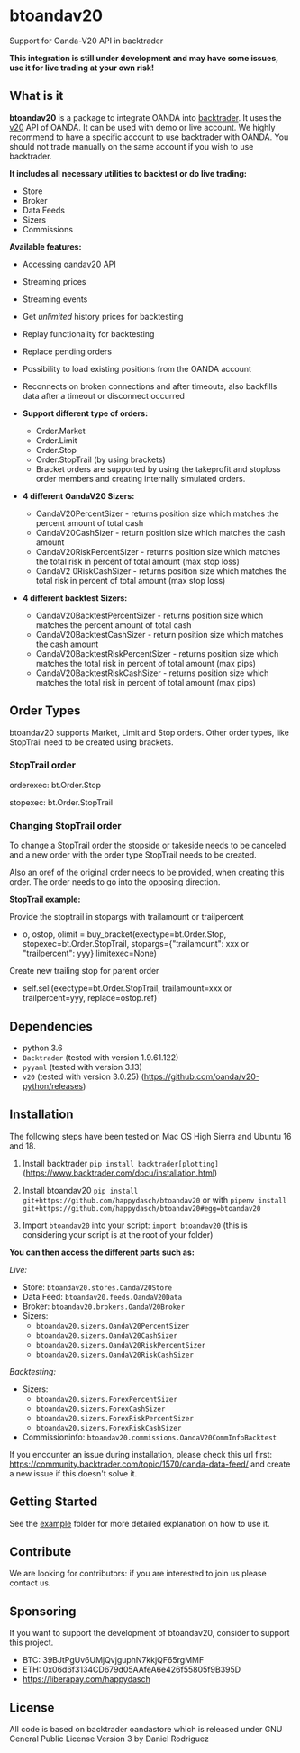 # btoandav20

Support for Oanda-V20 API in backtrader

**This  integration is still under development and may have some issues, use it for live trading at your own risk!**

## What is it

**btoandav20** is a package to integrate OANDA into [backtrader](https://www.backtrader.com/).
It uses the [v20](http://developer.oanda.com/rest-live-v20/introduction/) API of OANDA. It can be used with demo or live account.
We highly recommend to have a specific account to use backtrader with OANDA. You should not trade manually on the same account if you wish to use backtrader.

**It includes all necessary utilities to backtest or do live trading:**

* Store
* Broker
* Data Feeds
* Sizers
* Commissions

**Available features:**

* Accessing oandav20 API
* Streaming prices
* Streaming events
* Get *unlimited* history prices for backtesting
* Replay functionality for backtesting
* Replace pending orders
* Possibility to load existing positions from the OANDA account
* Reconnects on broken connections and after timeouts, also backfills data after a timeout or disconnect occurred

* **Support different type of orders:**
  * Order.Market
  * Order.Limit
  * Order.Stop
  * Order.StopTrail (by using brackets)
  * Bracket orders are supported by using the takeprofit and stoploss order members and creating internally simulated orders.

* **4 different OandaV20 Sizers:**
  * OandaV20PercentSizer - returns position size which matches the percent amount of total cash
  * OandaV20CashSizer - return position size which matches the cash amount
  * OandaV20RiskPercentSizer - returns position size which matches the total risk in percent of total amount (max stop loss)
  * OandaV2
  0RiskCashSizer - returns position size which matches the total risk in percent of total amount (max stop loss)

* **4 different backtest Sizers:**
  * OandaV20BacktestPercentSizer - returns position size which matches the percent amount of total cash
  * OandaV20BacktestCashSizer - return position size which matches the cash amount
  * OandaV20BacktestRiskPercentSizer - returns position size which matches the total risk in percent of total amount (max pips)
  * OandaV20BacktestRiskCashSizer - returns position size which matches the total risk in percent of total amount (max pips)

## Order Types

btoandav20 supports Market, Limit and Stop orders. Other order types, like StopTrail need to be created using brackets.

### StopTrail order

orderexec: bt.Order.Stop

stopexec: bt.Order.StopTrail

### Changing StopTrail order

To change a StopTrail order the stopside or takeside needs to be canceled and a new order with the order type StopTrail needs to be created.

Also an oref of the original order needs to be provided, when creating this order.
The order needs to go into the opposing direction.

**StopTrail example:**

Provide the stoptrail in stopargs with trailamount or trailpercent

* o, ostop, olimit = buy_bracket(exectype=bt.Order.Stop, stopexec=bt.Order.StopTrail, stopargs={"trailamount": xxx or "trailpercent": yyy} limitexec=None)

Create new trailing stop for parent order

* self.sell(exectype=bt.Order.StopTrail, trailamount=xxx or trailpercent=yyy, replace=ostop.ref)

## Dependencies

* python 3.6
* ``Backtrader`` (tested with version 1.9.61.122)
* ``pyyaml`` (tested with version 3.13)
* ``v20`` (tested with version 3.0.25) (<https://github.com/oanda/v20-python/releases>)

## Installation

The following steps have been tested on Mac OS High Sierra and Ubuntu 16 and 18.

1. Install backtrader ``pip install backtrader[plotting]`` (<https://www.backtrader.com/docu/installation.html>)
2. Install btoandav20 ``pip install git+https://github.com/happydasch/btoandav20``
   or with ``pipenv install git+https://github.com/happydasch/btoandav20#egg=btoandav20``

3. Import ``btoandav20`` into your script: ``import btoandav20`` (this is considering your script is at the root of your folder)

**You can then access the different parts such as:**

*Live:*

* Store: ``btoandav20.stores.OandaV20Store``
* Data Feed: ``btoandav20.feeds.OandaV20Data``
* Broker: ``btoandav20.brokers.OandaV20Broker``
* Sizers:
  * ``btoandav20.sizers.OandaV20PercentSizer``
  * ``btoandav20.sizers.OandaV20CashSizer``
  * ``btoandav20.sizers.OandaV20RiskPercentSizer``
  * ``btoandav20.sizers.OandaV20RiskCashSizer``

*Backtesting:*

* Sizers:
  * ``btoandav20.sizers.ForexPercentSizer``
  * ``btoandav20.sizers.ForexCashSizer``
  * ``btoandav20.sizers.ForexRiskPercentSizer``
  * ``btoandav20.sizers.ForexRiskCashSizer``
* Commissioninfo: ``btoandav20.commissions.OandaV20CommInfoBacktest``

If you encounter an issue during installation, please check this url first: <https://community.backtrader.com/topic/1570/oanda-data-feed/> and create a new issue if this doesn't solve it.

## Getting Started

See the [example](examples) folder for more detailed explanation on how to use it.

## Contribute

We are looking for contributors: if you are interested to join us please contact us.

## Sponsoring

If you want to support the development of btoandav20, consider to support this project.

* BTC: 39BJtPgUv6UMjQvjguphN7kkjQF65rgMMF
* ETH: 0x06d6f3134CD679d05AAfeA6e426f55805f9B395D
* <https://liberapay.com/happydasch>

## License

All code is based on backtrader oandastore which is released under GNU General Public License Version 3 by Daniel Rodriguez
